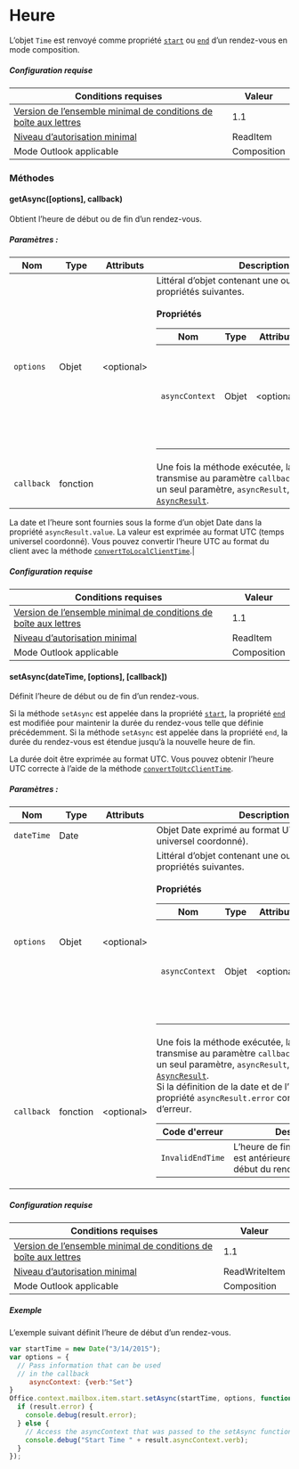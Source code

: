

# Heure

L’objet `Time` est renvoyé comme propriété [`start`](Office.context.mailbox.item.md#start-datetime) ou [`end`](Office.context.mailbox.item.md#end-datetime) d’un rendez-vous en mode composition.

##### Configuration requise

|Conditions requises| Valeur|
|---|---|
|[Version de l’ensemble minimal de conditions de boîte aux lettres](./tutorial-api-requirement-sets.md)| 1.1|
|[Niveau d’autorisation minimal](../../docs/outlook/understanding-outlook-add-in-permissions.md)| ReadItem|
|Mode Outlook applicable| Composition|

### Méthodes

####  getAsync([options], callback)

Obtient l’heure de début ou de fin d’un rendez-vous.

##### Paramètres :

|Nom| Type| Attributs| Description|
|---|---|---|---|
|`options`| Objet| &lt;optional&gt;|Littéral d’objet contenant une ou plusieurs des propriétés suivantes.<br/><br/>**Propriétés**<br/><table class="nested-table"><thead><tr><th>Nom</th><th>Type</th><th>Attributs</th><th>Description</th></tr></thead><tbody><tr><td><code>asyncContext</code></td><td>Objet</td><td>&lt;optional&gt;</td><td>Les développeurs peuvent indiquer un objet auquel ils souhaitent accéder dans la méthode de rappel.</td></tr></tbody></table>|
|`callback`| fonction||Une fois la méthode exécutée, la fonction transmise au paramètre `callback` est appelée avec un seul paramètre, `asyncResult`, qui est un objet [`AsyncResult`](simple-types.md#asyncresult).

La date et l’heure sont fournies sous la forme d’un objet Date dans la propriété `asyncResult.value`. La valeur est exprimée au format UTC (temps universel coordonné). Vous pouvez convertir l’heure UTC au format du client avec la méthode [`convertToLocalClientTime`](Office.context.mailbox.md#converttolocalclienttimetimevalue--localclienttime).|

##### Configuration requise

|Conditions requises| Valeur|
|---|---|
|[Version de l’ensemble minimal de conditions de boîte aux lettres](./tutorial-api-requirement-sets.md)| 1.1|
|[Niveau d’autorisation minimal](../../docs/outlook/understanding-outlook-add-in-permissions.md)| ReadItem|
|Mode Outlook applicable| Composition|
####  setAsync(dateTime, [options], [callback])

Définit l’heure de début ou de fin d’un rendez-vous.

Si la méthode `setAsync` est appelée dans la propriété [`start`](Office.context.mailbox.item.md#start-datetime), la propriété [`end`](Office.context.mailbox.item.md#end-datetime) est modifiée pour maintenir la durée du rendez-vous telle que définie précédemment. Si la méthode `setAsync` est appelée dans la propriété `end`, la durée du rendez-vous est étendue jusqu’à la nouvelle heure de fin.

La durée doit être exprimée au format UTC. Vous pouvez obtenir l’heure UTC correcte à l’aide de la méthode [`convertToUtcClientTime`](Office.context.mailbox.md#converttoutcclienttimeinput--date).

##### Paramètres :

|Nom| Type| Attributs| Description|
|---|---|---|---|
|`dateTime`| Date||Objet Date exprimé au format UTC (temps universel coordonné).|
|`options`| Objet| &lt;optional&gt;|Littéral d’objet contenant une ou plusieurs des propriétés suivantes.<br/><br/>**Propriétés**<br/><table class="nested-table"><thead><tr><th>Nom</th><th>Type</th><th>Attributs</th><th>Description</th></tr></thead><tbody><tr><td><code>asyncContext</code></td><td>Objet</td><td>&lt;optional&gt;</td><td>Les développeurs peuvent indiquer un objet auquel ils souhaitent accéder dans la méthode de rappel.</td></tr></tbody></table>|
|`callback`| fonction| &lt;optional&gt;|Une fois la méthode exécutée, la fonction transmise au paramètre `callback` est appelée avec un seul paramètre, `asyncResult`, qui est un objet [`AsyncResult`](simple-types.md#asyncresult). <br/>Si la définition de la date et de l’heure échoue, la propriété `asyncResult.error` contient un code d’erreur.<br/><table class="nested-table"><thead><tr><th>Code d'erreur</th><th>Description</th></tr></thead><tbody><tr><td><code>InvalidEndTime</code></td><td>L’heure de fin du rendez-vous est antérieure à l’heure de début du rendez-vous.</td></tr></tbody></table>|

##### Configuration requise

|Conditions requises| Valeur|
|---|---|
|[Version de l’ensemble minimal de conditions de boîte aux lettres](./tutorial-api-requirement-sets.md)| 1.1|
|[Niveau d’autorisation minimal](../../docs/outlook/understanding-outlook-add-in-permissions.md)| ReadWriteItem|
|Mode Outlook applicable| Composition|

##### Exemple

L’exemple suivant définit l’heure de début d’un rendez-vous.

```js
var startTime = new Date("3/14/2015");
var options = {
  // Pass information that can be used
  // in the callback
     asyncContext: {verb:"Set"}
}
Office.context.mailbox.item.start.setAsync(startTime, options, function(result) {
  if (result.error) {
    console.debug(result.error);
  } else {
    // Access the asyncContext that was passed to the setAsync function
    console.debug("Start Time " + result.asyncContext.verb);
  }
});
```
